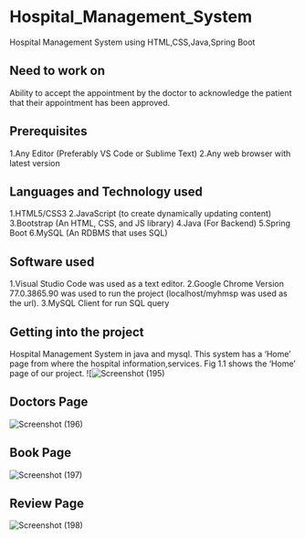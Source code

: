 # Hospital_Management_System
Hospital Management System using HTML,CSS,Java,Spring Boot

## Need to work on
Ability to accept the appointment by the doctor to acknowledge the patient that their appointment has been approved.

## Prerequisites
1.Any Editor (Preferably VS Code or Sublime Text)
2.Any web browser with latest version

## Languages and Technology used
1.HTML5/CSS3
2.JavaScript (to create dynamically updating content)
3.Bootstrap (An HTML, CSS, and JS library)
4.Java (For Backend)
5.Spring Boot
6.MySQL (An RDBMS that uses SQL)

## Software used
1.Visual Studio Code was used as a text editor.
2.Google Chrome Version 77.0.3865.90 was used to run the project (localhost/myhmsp was used as the url).
3.MySQL Client for run SQL query

## Getting into the project
Hospital Management System in java and mysql. This system has a ‘Home’ page from where the hospital information,services. Fig 1.1 shows the ‘Home’ page of our project.
![![Screenshot (195)](https://user-images.githubusercontent.com/64981439/222222018-a2d82671-2985-4512-ab9a-104665e01646.png)

## Doctors Page
![Screenshot (196)](https://user-images.githubusercontent.com/64981439/222222723-1188f90b-475e-4dbf-bfb8-5879c3b16c67.png)

## Book Page
![Screenshot (197)](https://user-images.githubusercontent.com/64981439/222223042-b869b558-c518-44b5-8b98-54bc36d0a7d4.png)

## Review Page
![Screenshot (198)](https://user-images.githubusercontent.com/64981439/222223255-b0e00ce3-43df-404d-8cec-95142b8016eb.png)


